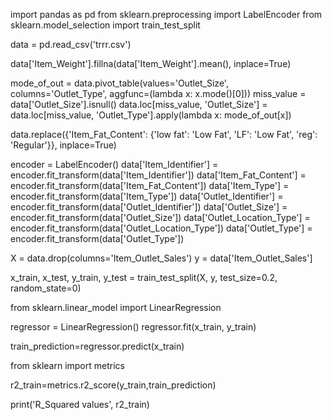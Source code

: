 import pandas as pd
from sklearn.preprocessing import LabelEncoder
from sklearn.model_selection import train_test_split

data = pd.read_csv('trrr.csv')

data['Item_Weight'].fillna(data['Item_Weight'].mean(), inplace=True)

mode_of_out = data.pivot_table(values='Outlet_Size', columns='Outlet_Type', aggfunc=(lambda x: x.mode()[0]))
miss_value = data['Outlet_Size'].isnull()
data.loc[miss_value, 'Outlet_Size'] = data.loc[miss_value, 'Outlet_Type'].apply(lambda x: mode_of_out[x])

data.replace({'Item_Fat_Content': {'low fat': 'Low Fat', 'LF': 'Low Fat', 'reg': 'Regular'}}, inplace=True)

encoder = LabelEncoder()
data['Item_Identifier'] = encoder.fit_transform(data['Item_Identifier'])
data['Item_Fat_Content'] = encoder.fit_transform(data['Item_Fat_Content'])
data['Item_Type'] = encoder.fit_transform(data['Item_Type'])
data['Outlet_Identifier'] = encoder.fit_transform(data['Outlet_Identifier'])
data['Outlet_Size'] = encoder.fit_transform(data['Outlet_Size'])
data['Outlet_Location_Type'] = encoder.fit_transform(data['Outlet_Location_Type'])
data['Outlet_Type'] = encoder.fit_transform(data['Outlet_Type'])

X = data.drop(columns='Item_Outlet_Sales')
y = data['Item_Outlet_Sales']

x_train, x_test, y_train, y_test = train_test_split(X, y, test_size=0.2, random_state=0)

from sklearn.linear_model import LinearRegression

regressor = LinearRegression()
regressor.fit(x_train, y_train)

train_prediction=regressor.predict(x_train)


from sklearn import metrics

r2_train=metrics.r2_score(y_train,train_prediction)

print('R_Squared values', r2_train)

